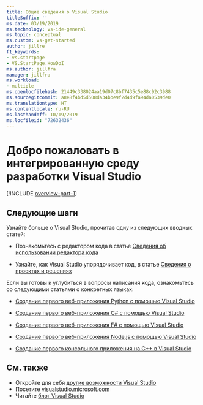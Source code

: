 ```yaml
---
title: Общие сведения о Visual Studio
titleSuffix: ''
ms.date: 03/19/2019
ms.technology: vs-ide-general
ms.topic: conceptual
ms.custom: vs-get-started
author: jillre
f1_keywords:
- vs.startpage
- VS.StartPage.HowDoI
ms.author: jillfra
manager: jillfra
ms.workload:
- multiple
ms.openlocfilehash: 21449c338024aa19d07c8bf7435c5e88c92c3988
ms.sourcegitcommit: a8e8f4bd5d508da34bbe9f2d4d9fa94da0539de0
ms.translationtype: HT
ms.contentlocale: ru-RU
ms.lasthandoff: 10/19/2019
ms.locfileid: "72632436"
---
```

# <a name="welcome-to-the-visual-studio-ide"></a>Добро пожаловать в интегрированную среду разработки Visual Studio

[!INCLUDE [overview-part-1](includes/ide-overview.md)]

## <a name="next-steps"></a>Следующие шаги

Узнайте больше о Visual Studio, прочитав одну из следующих вводных статей:

- Познакомьтесь с редактором кода в статье [Сведения об использовании редактора кода](../get-started/tutorial-editor.md)

- Узнайте, как Visual Studio упорядочивает код, в статье [Сведения о проектах и решениях](../get-started/tutorial-projects-solutions.md)

Если вы готовы к углубиться в вопросы написания кода, ознакомьтесь со следующими статьями о конкретных языках:

- [Создание первого веб-приложения Python с помощью Visual Studio](../ide/quickstart-python.md)

- [Создание первого веб-приложения C# с помощью Visual Studio](../ide/quickstart-aspnet-core.md)

- [Создание первого веб-приложения F# с помощью Visual Studio](../ide/quickstart-fsharp.md)

- [Создание первого веб-приложения Node.js с помощью Visual Studio](../ide/quickstart-nodejs.md)

- [Создание первого консольного приложения на C++ в Visual Studio](/cpp/get-started/tutorial-console-cpp)

## <a name="see-also"></a>См. также

- Откройте для себя [другие возможности Visual Studio](../ide/advanced-feature-overview.md)
- Посетите [visualstudio.microsoft.com](https://visualstudio.microsoft.com/vs/)
- Читайте [блог Visual Studio](https://devblogs.microsoft.com/visualstudio/)
